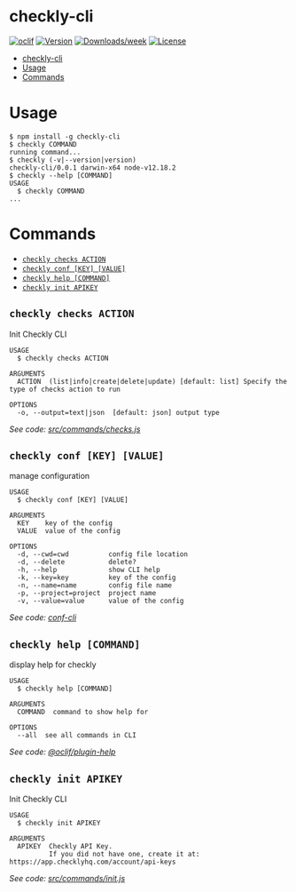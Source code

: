 # checkly-cli

[![oclif](https://img.shields.io/badge/cli-oclif-brightgreen.svg)](https://oclif.io)
[![Version](https://img.shields.io/npm/v/checkly-cli.svg)](https://npmjs.org/package/checkly-cli)
[![Downloads/week](https://img.shields.io/npm/dw/checkly-cli.svg)](https://npmjs.org/package/checkly-cli)
[![License](https://img.shields.io/npm/l/checkly-cli.svg)](https://github.com/ianaya89/checkly-cli/blob/master/package.json)

<!-- toc -->
* [checkly-cli](#checkly-cli)
* [Usage](#usage)
* [Commands](#commands)
<!-- tocstop -->

# Usage

<!-- usage -->
```sh-session
$ npm install -g checkly-cli
$ checkly COMMAND
running command...
$ checkly (-v|--version|version)
checkly-cli/0.0.1 darwin-x64 node-v12.18.2
$ checkly --help [COMMAND]
USAGE
  $ checkly COMMAND
...
```
<!-- usagestop -->

# Commands

<!-- commands -->
* [`checkly checks ACTION`](#checkly-checks-action)
* [`checkly conf [KEY] [VALUE]`](#checkly-conf-key-value)
* [`checkly help [COMMAND]`](#checkly-help-command)
* [`checkly init APIKEY`](#checkly-init-apikey)

## `checkly checks ACTION`

Init Checkly CLI

```
USAGE
  $ checkly checks ACTION

ARGUMENTS
  ACTION  (list|info|create|delete|update) [default: list] Specify the type of checks action to run

OPTIONS
  -o, --output=text|json  [default: json] output type
```

_See code: [src/commands/checks.js](https://github.com/checkly/checkly-cli/blob/v0.0.1/src/commands/checks.js)_

## `checkly conf [KEY] [VALUE]`

manage configuration

```
USAGE
  $ checkly conf [KEY] [VALUE]

ARGUMENTS
  KEY    key of the config
  VALUE  value of the config

OPTIONS
  -d, --cwd=cwd          config file location
  -d, --delete           delete?
  -h, --help             show CLI help
  -k, --key=key          key of the config
  -n, --name=name        config file name
  -p, --project=project  project name
  -v, --value=value      value of the config
```

_See code: [conf-cli](https://github.com/natzcam/conf-cli/blob/v0.1.8/src/commands/conf.ts)_

## `checkly help [COMMAND]`

display help for checkly

```
USAGE
  $ checkly help [COMMAND]

ARGUMENTS
  COMMAND  command to show help for

OPTIONS
  --all  see all commands in CLI
```

_See code: [@oclif/plugin-help](https://github.com/oclif/plugin-help/blob/v3.2.1/src/commands/help.ts)_

## `checkly init APIKEY`

Init Checkly CLI

```
USAGE
  $ checkly init APIKEY

ARGUMENTS
  APIKEY  Checkly API Key.
          If you did not have one, create it at: https://app.checklyhq.com/account/api-keys
```

_See code: [src/commands/init.js](https://github.com/checkly/checkly-cli/blob/v0.0.1/src/commands/init.js)_
<!-- commandsstop -->
